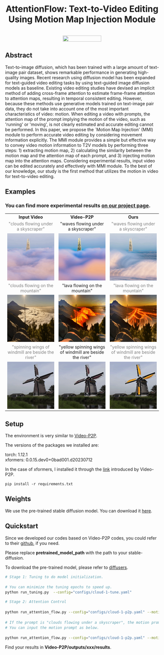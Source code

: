 <div align="center">

<h1>AttentionFlow: Text-to-Video Editing Using Motion Map Injection Module</h1>


<br>

<image src="results/attention.jpg" width='50%' height='50%' />
<br>

</div>

## Abstract
Text-to-image diffusion, which has been trained with a large amount of text-image pair dataset, shows remarkable performance in generating high-quality images. Recent research using diffusion model has been expanded for text-guided video editing tasks by using text-guided image diffusion models as baseline. Existing video editing studies have devised an implicit method of adding cross-frame attention to estimate frame-frame attention to attention maps, resulting in temporal consistent editing. However, because these methods use generative models trained on text-image pair data, they do not take into account one of the most important characteristics of video: motion. When editing a video with prompts, the attention map of the prompt implying the motion of the video, such as 'running' or 'moving', is not clearly estimated and accurate editing cannot be performed. In this paper, we propose the `Motion Map Injection' (MMI) module to perform accurate video editing by considering movement information explicitly. The MMI module provides a simple but effective way to convey video motion information to T2V models by performing three steps: 1) extracting motion map, 2) calculating the similarity between the motion map and the attention map of each prompt, and 3) injecting motion map into the attention maps.  Considering experimental results, input video can be edited accurately and effectively with MMI module. To the best of our knowledge, our study is the first method that utilizes the motion in video for text-to-video editing.


## Examples
### You can find more experimental results [on our project page](https://currycurry915.github.io/Attention-Flow/).

<table class="center">
<tr>
  <td align="center" ><b>Input Video</b></td>
  <td align="center" ><b>Video-P2P</b></td>
  <td align="center" ><b>Ours</b></td>
</tr>

 <tr>
  <td align="center" width=25% style="text-align:center;color:gray;">"clouds flowing under a skyscraper"</td>
  <td align="center" width=25% style="text-align:center;">"waves flowing under a skyscraper"</td>
  <td align="center" width=25% style="text-align:center;color:gray;">"waves flowing under a skyscraper"</td>
</tr>

<tr>
  <td align="center" style colspan="1"><img src="results/clouds_waves_input.gif" loop=infinite></td>
  <td align="center" style colspan="1"><img src="results/clouds_waves_ori.gif"></td>
  <td align="center" style colspan="1"><img src="results/clouds_waves_MMI.gif"></td>
</tr>


<tr>
  <td align="center" width=25% style="text-align:center;color:gray;">"clouds flowing on the mountain"</td>
  <td align="center" width=25% style="text-align:center;">"lava flowing on the mountain"</td>
  <td align="center" width=25% style="text-align:center;color:gray;">"lava flowing on the mountain"</td>
</tr>

<tr>
  <td align="center" style colspan="1"><img src="results/clouds_lava_input.gif"></td>
  <td align="center" style colspan="1"><img src="results/clouds_lava_ori.gif"></td>
  <td align="center" style colspan="1"><img src="results/clouds_lava_MMI.gif"></td>       
</tr>

<tr>
  <td align="center" width=25% style="text-align:center;color:gray;">"spinning wings of windmill are beside the river"</td>
  <td align="center" width=25% style="text-align:center;">"yellow spinning wings of windmill are beside the river"</td>
  <td align="center" width=25% style="text-align:center;color:gray;">"yellow spinning wings of windmill are beside the river"</td>
</tr>

<tr>
  <td align="center" style colspan="1"><img src="results/yellow_windmill_input.gif"></td>
  <td align="center" style colspan="1"><img src="results/yellow_windmill_ori.gif"></td>
  <td align="center" style colspan="1"><img src="results/yellow_windmill_MMI.gif"></td>       
</tr>
</table>



## Setup

The environment is very similar to [Video-P2P](https://github.com/ShaoTengLiu/Video-P2P).

The versions of the packages we installed are:

torch: 1.12.1 \
xformers: 0.0.15.dev0+0bad001.d20230712

In the case of xformers, I installed it through the [link](https://github.com/bryandlee/Tune-A-Video/issues/4) introduced by Video-P2P.

```shell
pip install -r requirements.txt
```


## Weights

We use the pre-trained stable diffusion model. You can download it [here](https://huggingface.co/runwayml/stable-diffusion-v1-5). 


## Quickstart

Since we developed our codes based on Video-P2P codes, you could refer to their [github](https://github.com/ShaoTengLiu/Video-P2P), if you need.

Please replace **pretrained_model_path** with the path to your stable-diffusion.

To download the pre-trained model, please refer to [diffusers](https://github.com/huggingface/diffusers).


``` bash
# Stage 1: Tuning to do model initialization.

# You can minimize the tuning epochs to speed up.
python run_tuning.py  --config="configs/cloud-1-tune.yaml"
```

``` bash
# Stage 2: Attention Control

python run_attention_flow.py --config="configs/cloud-1-p2p.yaml" --motion_prompt "Please enter motion prompt"

# If the prompt is "clouds flowing under a skyscraper", the motion prompt is "flowing".
# You can input the motion prompt as below.

python run_attention_flow.py --config="configs/cloud-1-p2p.yaml" --motion_prompt "flowing"
```

Find your results in **Video-P2P/outputs/xxx/results**.
